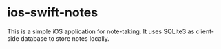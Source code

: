 # ios-swift-notes

This is a simple iOS application for note-taking. It uses SQLite3 as client-side database to store notes locally.
